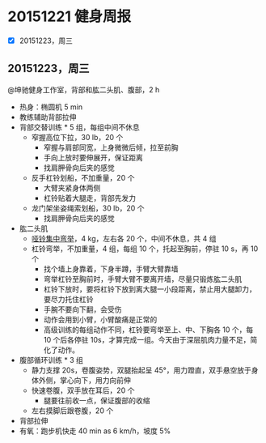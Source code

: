# 20151221 健身周报

- [x] 20151223，周三  


## 20151223，周三


@坤驰健身工作室，背部和肱二头肌、腹部，2 h

- 热身：椭圆机 5 min
- 教练辅助背部拉伸
- 背部交替训练 * 5 组，每组中间不休息
	+ 窄握高位下拉，30 lb，20 个
		* 窄握与肩部同宽，上身微微后倾，拉至前胸
		* 手向上放时要伸展开，保证距离
		* 找肩胛骨向后夹的感觉 
	+ 反手杠铃划船，不加重量，20 个
		* 大臂夹紧身体两侧
		* 杠铃贴着大腿走，背部先发力
	+ 龙门架坐姿绳索划船，30 lb，20 个
		* 找肩胛骨向后夹的感觉
- 	肱二头肌
	+ [哑铃集中弯举](http://www.jirou.com/html/yljs/2011/1109/4261.html)，4 kg，左右各 20 个，中间不休息，共 4 组
	+ 杠铃弯举，不加重量，4 组，每组 10 个，托起至胸前，停驻 10 s，再 10 个 
		* 找个墙上身靠着，下身半蹲，手臂大臂靠墙
		* 弯举杠铃至胸前时，手臂大臂不要离开墙，尽量只锻炼肱二头肌
		* 杠铃下放时，要将杠铃下放到离大腿一小段距离，禁止用大腿卸力，要尽力托住杠铃
		* 手腕不要向下翻，会受伤
		* 动作会用到小臂，小臂酸痛是正常的
		* 高级训练的每组动作不同，杠铃要弯举至上、中、下胸各 10 个，每 10 个后各停驻 10s，才算完成一组。今天由于深层肌肉力量不足，简化了动作。
- 腹部循环训练 * 3 组
	+ 静力支撑 20s，卷腹姿势，双腿抬起呈 45°，用力蹬直，双手悬空放于身体外侧，掌心向下，用力向前伸
	+ 快速卷腹，双手放在耳后，20 个
		* 腿要往前收一点，保证腹部的收缩
	+ 左右摸脚后跟卷腹，20 个
- 背部拉伸
- 有氧：跑步机快走 40 min as 6 km/h，坡度 5%

